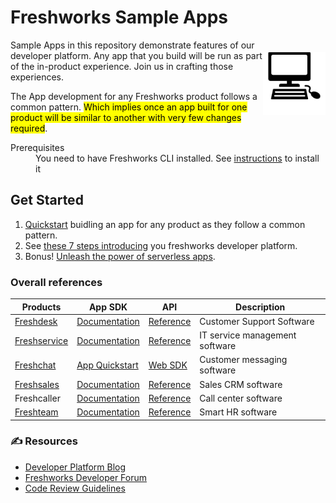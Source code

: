 # Freshworks Sample Apps

<img align="right" height=100 vspace=20 src='.github/assets/laptop.svg'>

Sample Apps in this repository demonstrate features of our developer platform. Any app that you build will be run as part of the in-product experience. Join us in crafting those experiences.

The App development for any Freshworks product follows a common pattern. <mark> Which implies once an app built for one product will be similar to another with very few changes required</mark>.

<dl>
  <dt>Prerequisites </dt>
  <dd>You need to have Freshworks CLI installed. See <a href="https://community.developers.freshworks.com/t/what-are-the-prerequisites-to-install-the-freshworks-cli/234/2"> instructions</a> to install it </dd>
</dl>

## Get Started
1. [Quickstart](https://developers.freshdesk.com/v2/docs/quick-start/#create_your_first_app) buidling an app for any product as they follow a common pattern.
2. See [these 7 steps introducing](https://freshhuddle.github.io/codelabs/fh0/index.html?index=..%2F..index#0) you freshworks developer platform.
3. Bonus! [Unleash the power of serverless apps](https://freshhuddle.github.io/codelabs/fh3/index.html?index=..%2F..index#0).


### Overall references
Products| App SDK | API | Description
---------|---------|-----|-----------|
 [Freshdesk](https://github.com/freshdesk/marketplace-sample-apps/tree/master/Freshworks-Samples/Freshdesk) | [Documentation](https://developers.freshdesk.com/) | [Reference](https://developers.freshdesk.com/api/)| Customer Support Software
 [Freshservice](https://github.com/freshdesk/marketplace-sample-apps/tree/master/Freshworks-Samples/Freshservice) | [Documentation](https://developers.freshservice.com/) | [Reference](http://api.freshservice.com/v2/) | IT service management software
 [Freshchat](https://github.com/freshdesk/marketplace-sample-apps/tree/master/Freshworks-Samples/Freshchat) | [App Quickstart](https://developers.freshchat.com/v2/docs/quick-start/) | [Web SDK](https://developers.freshchat.com/web-sdk/) | Customer messaging software
 [Freshsales](https://github.com/freshdesk/marketplace-sample-apps/tree/master/Freshworks-Samples/Freshsales) | [Documentation](https://developers.freshsales.io/docs/quick-start/) | [Reference](https://www.freshsales.io/api/) | Sales CRM software
 Freshcaller | [Documentation](https://developers.freshcaller.com/docs/quick-start/) | [Reference](https://developers.freshcaller.com/api/) | Call center software
 [Freshteam](https://github.com/freshdesk/marketplace-sample-apps/tree/master/Freshworks-Samples/Freshteam) | [Documentation](https://developers.freshteam.com/docs/quick-start/) | [Reference](https://developers.freshteam.com/api/) | Smart HR software

### ✍️ Resources
- [Developer Platform Blog](https://medium.com/freshworks-developer-blog)
- [Freshworks Developer Forum](https://community.developers.freshworks.com/)
- [Code Review Guidelines](https://developers.freshdesk.com/v2/docs/code-review-guidelines/)
